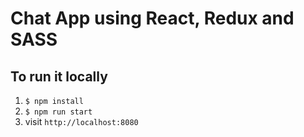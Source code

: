 # Chat App using React, Redux and SASS

## To run it locally
1. `$ npm install`
2. `$ npm run start`
3. visit `http://localhost:8080`
